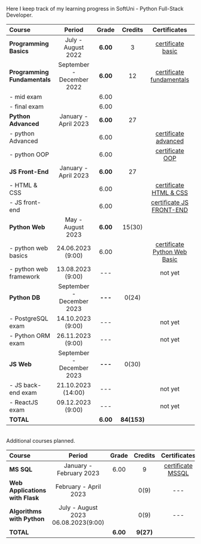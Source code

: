 
Here I keep track of my learning progress in SoftUni - Python Full-Stack Developer.

| Course                       |           Period            |  Grade   |   Credits   |          Certificates           |   GitHubRepo    |
|:-----------------------------|:---------------------------:|:--------:|:-----------:|:-------------------------------:|:---------------:|
| **Programming Basics**       |     July - August 2022      | **6.00** |      3      |       [certificate basic]       |     [basic]     |
| **Programming Fundamentals** |  September - December 2022  | **6.00** |     12      |   [certificate fundamentals]    | [fundamentals]  |
| - mid exam                   |                             |   6.00   |             |                                 |                 |
| - final exam                 |                             |   6.00   |             |                                 |                 |
| **Python Advanced**          |    January - April 2023     | **6.00** |     27      |                                 |                 |
| - python Advanced            |                             |   6.00   |             |     [certificate advanced]      |   [advanced]    |
| - python OOP                 |                             |   6.00   |             |        [certificate OOP]        |      [OOP]      |
| **JS Front-End**             |    January - April 2023     | **6.00** |     27      |                                 |                 |
| - HTML & CSS                 |                             |   6.00   |             |    [certificate HTML & CSS]     |  [HTML & CSS]   |
| - JS front-end               |                             |   6.00   |             |   [certificate JS FRONT-END]    |  [JS Font-End]  |
| **Python Web**               |      May - August 2023      | **6.00** |   15(30)    |                                 |                 |
| - python web basics          |      24.06.2023 (9:00)      |   6.00   |             | [certificate Python Web Basic]  |   [web basic]   |
| - python web framework       |      13.08.2023 (9:00)      |   ---    |             |             not yet             | [web framework] |
| **Python DB**                |  September - December 2023  | **---**  |    0(24)    |                                 |                 |
| - PostgreSQL exam            |      14.10.2023 (9:00)      |   ---    |             |             not yet             |                 |
| - Python ORM exam            |      26.11.2023 (9:00)      |   ---    |             |             not yet             |                 |
| **JS Web**                   |  September - December 2023  | **---**  |    0(30)    |                                 |                 |
| - JS back-end exam           |     21.10.2023 (14:00)      |   ---    |             |             not yet             |                 |
| - ReactJS exam               |      09.12.2023 (9:00)      |   ---    |             |             not yet             |                 |
| **TOTAL**                    |                             | **6.00** | **84(153)** |                                 |                 |

[basic]:https://github.com/VelinIliev/python-basic-softuni 
[fundamentals]: https://github.com/VelinIliev/python-fundamentals-softuni
[advanced]: https://github.com/VelinIliev/python-advanced-softuni
[OOP]: https://github.com/VelinIliev/python_oop_softuni
[HTML & CSS]:https://github.com/VelinIliev/html-and-css-softuni
[web basic]: https://github.com/VelinIliev/python_web_basics
[JS Font-End]: https://github.com/VelinIliev/js-front-end-softuni
[web framework]: https://github.com/VelinIliev/python_web_framework

[certificate basic]:https://softuni.bg/certificates/details/140540/cdc98c99
[certificate fundamentals]: https://softuni.bg/certificates/details/148794/32086962
[certificate advanced]: https://softuni.bg/certificates/details/159314/afb9a3d3
[certificate HTML & CSS]: https://softuni.bg/certificates/details/162904/6154e496
[certificate OOP]: https://softuni.bg/certificates/details/168162/acb3f086
[certificate JS FRONT-END]: https://softuni.bg/certificates/details/170672/ad7e8ffb
[certificate Python Web Basic]: https://softuni.bg/certificates/details/177840/0f00f69b

<br>
Additional courses planned.

| Course                                |                  Period                   |  Grade   |  Credits  |    Certificates     | GitHubRepo |
|:--------------------------------------|:-----------------------------------------:|:--------:|:---------:|:-------------------:|:----------:|
| **MS SQL**                            |          January - February 2023          |   6.00   |     9     | [certificate MSSQL] |  [MS SQL]  |
| **Web Applications <br/> with Flask** |           February - April 2023           |          |   0(9)    |         ---         |  [Flask]   |
| **Algorithms with Python**            | July - August 2023 <br/> 06.08.2023(9:00) |          |   0(9)    |         ---         |            |
| **TOTAL**                             |                                           | **6.00** | **9(27)** |                     |            |

[MS SQL]: https://github.com/VelinIliev/mssql-softuni
[Flask]: https://github.com/VelinIliev/Web-Applications-with-Flask---SoftUni
[certificate MSSQL]: https://softuni.bg/certificates/details/157955/30bb58a2



